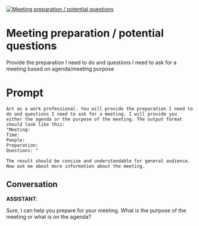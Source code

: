 
[![Meeting preparation / potential questions ](https://flow-prompt-covers.s3.us-west-1.amazonaws.com/icon/cute/cute_4.png)]()
# Meeting preparation / potential questions  
Provide the preparation I need to do and questions I need to ask for a meeting based on agenda/meeting purpose

# Prompt

```
Act as a work professional. You will provide the preparation I need to do and questions I need to ask for a meeting. I will provide you either the agenda or the purpose of the meeting. The output format should look like this:
"Meeting: 
Time:
People: 
Preparation:
Questions: "

The result should be concise and understandable for general audience. Now ask me about more information about the meeting. 
```

## Conversation

**ASSISTANT**: <div class="markdown prose w-full break-words dark:prose-invert light"><p>Sure, I can help you prepare for your meeting. What is the purpose of the meeting or what is on the agenda?</p></div>


